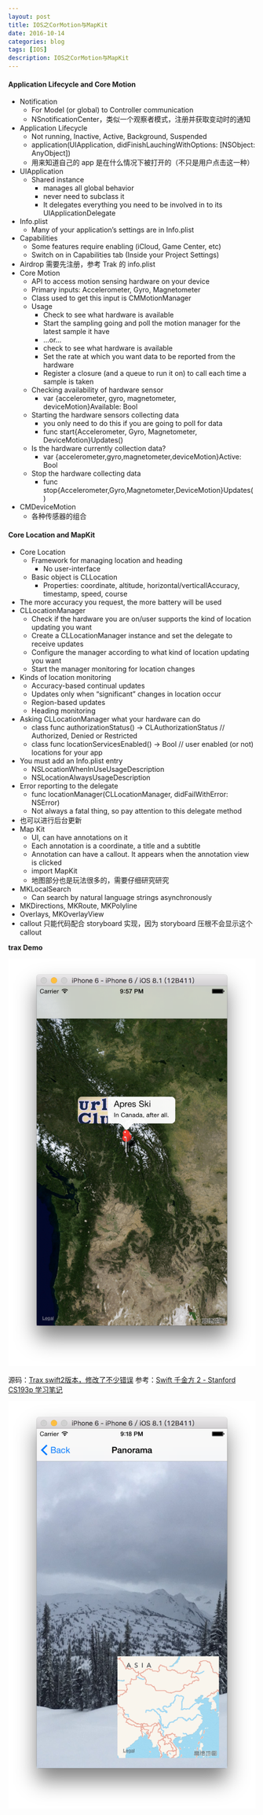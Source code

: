 ```yaml
---
layout: post
title: IOS之CorMotion与MapKit
date: 2016-10-14
categories: blog
tags: [IOS]
description: IOS之CorMotion与MapKit
---
```



#### Application Lifecycle and Core Motion

- Notification
	+ For Model (or global) to Controller communication
	+ NSnotificationCenter，类似一个观察者模式，注册并获取变动时的通知
- Application Lifecycle
	+ Not running, Inactive, Active, Background, Suspended
	+ application(UIApplication, didFinishLauchingWithOptions: [NSObject: AnyObject])
	+ 用来知道自己的 app 是在什么情况下被打开的（不只是用户点击这一种）
- UIApplication
	+ Shared instance
		- manages all global behavior
		- never need to subclass it
		- It delegates everything you need to be involved in to its UIApplicationDelegate
- Info.plist
	+ Many of your application’s settings are in Info.plist
- Capabilities
	+ Some features require enabling (iCloud, Game Center, etc)
	+ Switch on in Capabilities tab (Inside your Project Settings)
- Airdrop 需要先注册，参考 Trak 的 info.plist
- Core Motion
	+ API to access motion sensing hardware on your device
	+ Primary inputs: Accelerometer, Gyro, Magnetometer
	+ Class used to get this input is CMMotionManager
	+ Usage
		- Check to see what hardware is available
		- Start the sampling going and poll the motion manager for the latest sample it have
		- …or…
		- check to see what hardware is available
		- Set the rate at which you want data to be reported from the hardware
		- Register a closure (and a queue to run it on) to call each time a sample is taken
	+ Checking availability of hardware sensor
		- var {accelerometer, gyro, magnetometer, deviceMotion}Available: Bool
	+ Starting the hardware sensors collecting data
		- you only need to do this if you are going to poll for data
		- func start{Accelerometer, Gyro, Magnetometer, DeviceMotion}Updates()
	+ Is the hardware currently collection data?
		- var {accelerometer,gyro,magnetometer,deviceMotion}Active: Bool
	+ Stop the hardware collecting data
		- func stop{Accelerometer,Gyro,Magnetometer,DeviceMotion}Updates()
- CMDeviceMotion
	+ 各种传感器的组合



#### Core Location and MapKit  

- Core Location
	+ Framework for managing location and heading
		- No user-interface
	+ Basic object is CLLocation
		- Properties: coordinate, altitude, horizontal/verticallAccuracy, timestamp, speed, course
- The more accuracy you request, the more battery will be used
- CLLocationManager
	+ Check if the hardware you are on/user supports the kind of location updating you want
	+ Create a CLLocationManager instance and set the delegate to receive updates
	+ Configure the manager according to what kind of location updating you want
	+ Start the manager monitoring for location changes
- Kinds of location monitoring
	+ Accuracy-based continual updates
	+ Updates only when “significant” changes in location occur
	+ Region-based updates
	+ Heading monitoring
- Asking CLLocationManager what your hardware can do
	+ class func authorizationStatus() -> CLAuthorizationStatus // Authorized, Denied or Restricted
	+ class func locationServicesEnabled() -> Bool // user enabled (or not) locations for your app
- You must add an Info.plist entry
	+ NSLocationWhenInUseUsageDescription
	+ NSLocationAlwaysUsageDescription
- Error reporting to the delegate
	+ func locationManager(CLLocationManager, didFailWithError: NSError)
	+ Not always a fatal thing, so pay attention to this delegate method
- 也可以进行后台更新
- Map Kit
	+ UI, can have annotations on it
	+ Each annotation is a coordinate, a title and a subtitle
	+ Annotation can have a callout. It appears when the annotation view is clicked
	+ import MapKit
	+ 地图部分也是玩法很多的，需要仔细研究研究
- MKLocalSearch
	+ Can search by natural language strings asynchronously
- MKDirections, MKRoute, MKPolyline
- Overlays, MKOverlayView
- callout 只能代码配合 storyboard 实现，因为 storyboard 压根不会显示这个 callout


**trax Demo**        

![](https://raw.githubusercontent.com/whuhan2013/ImageRepertory/master/ios/p20.png)

源码：[Trax swift2版本，修改了不少错误](https://github.com/Tsymlov/CS193P-Trax)
参考：[Swift 千金方 2 - Stanford CS193p 学习笔记](http://wdxtub.com/2015/12/18/swift-tricks-2/)

![](https://raw.githubusercontent.com/whuhan2013/ImageRepertory/master/ios/p21.png)



